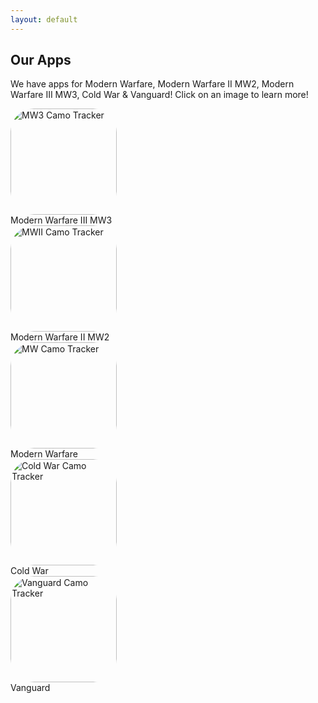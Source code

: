 ```yaml
---
layout: default
---
```


## Our Apps
We have apps for Modern Warfare, Modern Warfare II MW2, Modern Warfare III MW3, Cold War & Vanguard! Click on an image to learn more!

<div class="table-container">
    <div class="column">
      <div class="data"><a href="/mw3" style="width: 170px; height: 170px; border-radius: 22%; overflow: hidden; display: inline-block; vertical-align: middle;"><img src="https://camotracker.djr.li/MW3_CAMOTRACKER.png" alt="MW3 Camo Tracker" style="width: 170px; height: 170px; border-radius: 22%; overflow: hidden; display: inline-block; vertical-align: middle;"></a></div>
      <div class="header">Modern Warfare III MW3</div>
    </div>
    <div class="column">
      <div class="data"><a href="/mw2" style="width: 170px; height: 170px; border-radius: 22%; overflow: hidden; display: inline-block; vertical-align: middle;"><img src="https://is1-ssl.mzstatic.com/image/thumb/Purple116/v4/b9/10/72/b91072c1-08f2-a883-6006-e6020104fc0f/AppIcon-1x_U007emarketing-0-7-0-85-220.png/540x540bb.jpg" alt="MWII Camo Tracker" style="width: 170px; height: 170px; border-radius: 22%; overflow: hidden; display: inline-block; vertical-align: middle;"></a></div>
      <div class="header">Modern Warfare II MW2</div>
    </div>
    <div class="column">
      <div class="data"><a href="/mw" style="width: 170px; height: 170px; border-radius: 22%; overflow: hidden; display: inline-block; vertical-align: middle;"><img src="https://is1-ssl.mzstatic.com/image/thumb/Purple114/v4/27/e6/07/27e60722-d7a3-9044-b60f-314cba8401b9/AppIcon-0-1x_U007emarketing-0-7-0-85-220.png/540x540bb.jpg" alt="MW Camo Tracker" style="width: 170px; height: 170px; border-radius: 22%; overflow: hidden; display: inline-block; vertical-align: middle;"></a></div>
      <div class="header">Modern Warfare</div>
    </div>
    <div class="column">
      <div class="data"><a href="/cw" style="width: 170px; height: 170px; border-radius: 22%; overflow: hidden; display: inline-block; vertical-align: middle;"><img src="https://is1-ssl.mzstatic.com/image/thumb/Purple124/v4/63/64/b7/6364b707-b714-0113-f3e1-e49a9780eed9/AppIcon-1x_U007emarketing-0-7-0-0-85-220.png/540x540bb.jpg" alt="Cold War Camo Tracker" style="width: 170px; height: 170px; border-radius: 22%; overflow: hidden; display: inline-block; vertical-align: middle;"></a></div>
      <div class="header">Cold War</div>
    </div>
    <div class="column">
      <div class="data"><a href="/vanguard" style="width: 170px; height: 170px; border-radius: 22%; overflow: hidden; display: inline-block; vertical-align: middle;"><img src="https://is1-ssl.mzstatic.com/image/thumb/Purple116/v4/44/40/f5/4440f566-2e77-5aef-dc31-e4a2f5af42a6/AppIcon-0-0-1x_U007emarketing-0-0-0-7-0-0-sRGB-0-0-0-GLES2_U002c0-512MB-85-220-0-0.png/540x540bb.jpg" alt="Vanguard Camo Tracker" style="width: 170px; height: 170px; border-radius: 22%; overflow: hidden; display: inline-block; vertical-align: middle;"></a></div>
      <div class="header">Vanguard</div>
    </div>
</div>